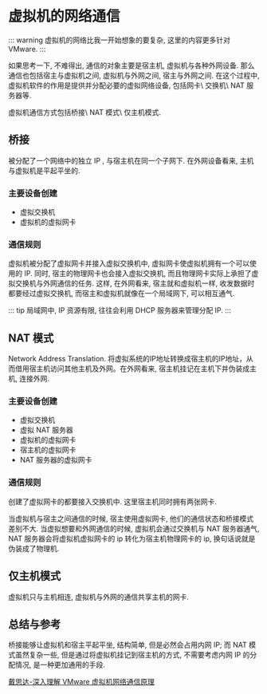 # 虚拟机的网络通信
::: warning
虚拟机的网络比我一开始想象的要复杂, 这里的内容更多针对 VMware. 
:::

如果思考一下, 不难得出, 通信的对象主要是宿主机, 虚拟机与各种外网设备. 那么通信也包括宿主与虚拟机之间, 虚拟机与外网之间, 宿主与外网之间. 在这个过程中, 虚拟机软件的作用是提供并分配必要的虚拟网络设备, 包括网卡\ 交换机\ NAT 服务器等. 

虚拟机通信方式包括桥接\ NAT 模式\ 仅主机模式. 

## 桥接
被分配了一个网络中的独立 IP , 与宿主机在同一个子网下. 在外网设备看来, 主机与虚拟机是平起平坐的. 

### 主要设备创建
- 虚拟交换机
- 虚拟机的虚拟网卡

### 通信规则

虚拟机被分配了虚拟网卡并接入虚拟交换机中, 虚拟网卡使虚拟机拥有一个可以使用的 IP. 同时, 宿主的物理网卡也会接入虚拟交换机, 而且物理网卡实际上承担了虚拟交换机与外网通信的任务. 这样, 在外网看来, 宿主就和虚拟机一样, 收发数据时都要经过虚拟交换机, 而宿主和虚拟机就像在一个局域网下, 可以相互通气. 

::: tip
局域网中, IP 资源有限, 往往会利用 DHCP 服务器来管理分配 IP. 
:::

## NAT 模式
Network Address Translation. 将虚拟系统的IP地址转换成宿主机的IP地址，从而借用宿主机访问其他主机及外网。在外网看来, 宿主机挂记在主机下并伪装成主机, 连接外网. 

### 主要设备创建
- 虚拟交换机
- 虚拟 NAT 服务器
- 虚拟机的虚拟网卡
- 宿主机的虚拟网卡
- NAT 服务器的虚拟网卡

### 通信规则

创建了虚拟网卡的都要接入交换机中. 这里宿主机同时拥有两张网卡. 

当虚拟机与宿主之间通信的时候, 宿主使用虚拟网卡, 他们的通信状态和桥接模式差别不大. 当虚拟想要和外网通信的时候, 虚拟机会通过交换机与 NAT 服务器通气, NAT 服务器会将虚拟机虚拟网卡的 ip 转化为宿主机物理网卡的 ip, 换句话说就是伪装成了物理机. 

## 仅主机模式
虚拟机只与主机相连, 虚拟机与外网的通信共享主机的网卡.

## 总结与参考

桥接能够让虚拟机和宿主平起平坐, 结构简单, 但是必然会占用内网 IP; 而 NAT 模式虽然复杂一些, 但是通过将虚拟机挂记到宿主机的方式, 不需要考虑内网 IP 的分配情况, 是一种更加通用的手段. 

[戴思达-深入理解 VMware 虚拟机网络通信原理](https://www.cnblogs.com/sddai/p/9280119.html)
